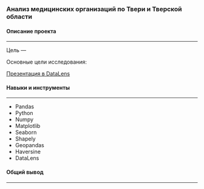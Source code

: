 ### Анализ медицинских организаций по Твери и Тверской области
#### Описание проекта
---
Цель — 

Основные цели исследования:
 
[Презентация в DataLens](https://datalens.yandex/zumuizf7hp46l)
#### Навыки и инструменты
---
- Pandas
- Python
- Numpy
- Matplotlib
- Seaborn
- Shapely
- Geopandas
- Haversine
- DataLens

#### Общий вывод
---
